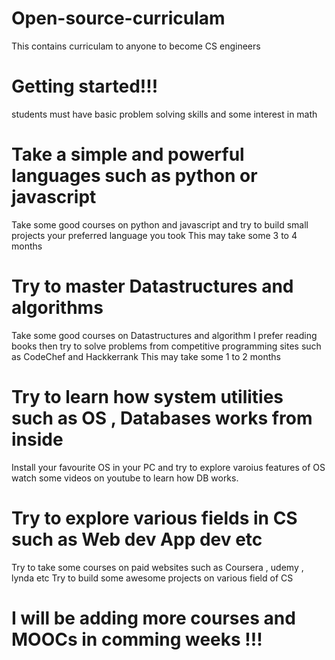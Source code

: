 
# Open-source-curriculam
This contains curriculam to anyone to become CS engineers

# Getting started!!!

students must have basic problem solving skills and some interest in math

# Take a simple and powerful languages such as python or javascript

Take some good courses on python and javascript and try to build small projects your preferred language you took 
This may take some 3 to 4 months

# Try to master Datastructures and algorithms

Take some good courses on Datastructures and algorithm I prefer reading books then try to solve problems from competitive programming sites such as CodeChef and Hackkerrank
This may take some 1 to 2 months


# Try to learn how system utilities such as OS , Databases works from inside 

Install your favourite OS in your PC and try to explore varoius features of OS 
watch some videos on youtube to learn how DB works.

# Try to explore various fields in CS such as Web dev App dev etc
Try to take some courses on paid websites such as Coursera , udemy , lynda etc
Try to build some awesome projects on various field of CS


# I will be adding more courses and MOOCs in comming weeks !!!
